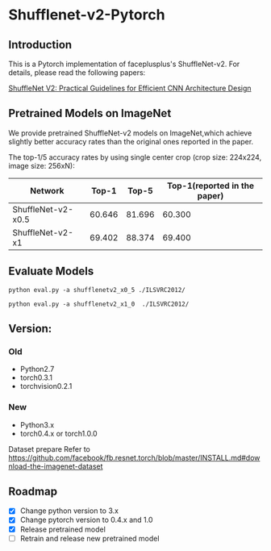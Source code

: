 # Shufflenet-v2-Pytorch 

## Introduction

This is a Pytorch implementation of faceplusplus's ShuffleNet-v2. For details, please read the following papers: 

[ShuffleNet V2: Practical Guidelines for Efficient CNN Architecture Design](https://arxiv.org/abs/1807.11164)

## Pretrained Models on ImageNet

We provide pretrained ShuffleNet-v2 models on ImageNet,which achieve slightly better accuracy rates than the original ones reported in the paper.

The top-1/5 accuracy rates by using single center crop (crop size: 224x224, image size: 256xN): 

| Network            | Top-1  | Top-5  | Top-1(reported in the paper) |
| ------------------ | ------ | ------ | ---------------------------- |
| ShuffleNet-v2-x0.5 | 60.646 | 81.696 | 60.300                       |
| ShuffleNet-v2-x1   | 69.402 | 88.374 | 69.400                       |


## Evaluate Models 

```
python eval.py -a shufflenetv2_x0_5 ./ILSVRC2012/
```

```
python eval.py -a shufflenetv2_x1_0  ./ILSVRC2012/
```

## Version:

### Old

- Python2.7
- torch0.3.1
- torchvision0.2.1

### New

- Python3.x
- torch0.4.x or torch1.0.0

Dataset prepare Refer to https://github.com/facebook/fb.resnet.torch/blob/master/INSTALL.md#download-the-imagenet-dataset


## Roadmap

- [x] Change python version to 3.x
- [x] Change pytorch version to 0.4.x and 1.0
- [x] Release pretrained model
- [ ] Retrain and release new pretrained model
